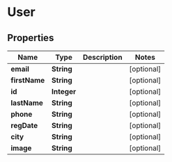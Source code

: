 

# User


## Properties

| Name | Type | Description | Notes |
|------------ | ------------- | ------------- | -------------|
|**email** | **String** |  |  [optional] |
|**firstName** | **String** |  |  [optional] |
|**id** | **Integer** |  |  [optional] |
|**lastName** | **String** |  |  [optional] |
|**phone** | **String** |  |  [optional] |
|**regDate** | **String** |  |  [optional] |
|**city** | **String** |  |  [optional] |
|**image** | **String** |  |  [optional] |



